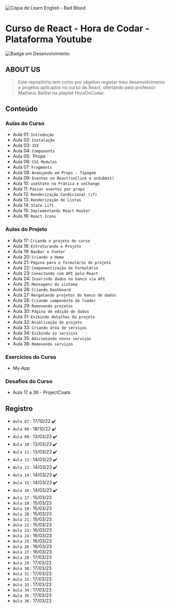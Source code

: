![Cópia de Learn English - Bad Blood](https://user-images.githubusercontent.com/100232025/196293177-083ee899-174b-42a6-b14f-7cb0fe9c6251.gif)
# Curso de React - Hora de Codar - Plataforma Youtube

![Badge em Desenvolvimento](http://img.shields.io/static/v1?label=STATUS&message=EM%20DESENVOLVIMENTO&color=36DBEC&style=for-the-badge)

## ABOUT US
> Este repositório tem como por objetivo registar meu desenvolvimento e projetos aplicados no curso de React, ofertando pelo professor Matheus Battist na playlist HoraDeCodar.

## Conteúdo 
### Aulas do Curso
- Aula 01: `Introdução`
- Aula 02: `Instalação`
- Aula 03: `JSX`
- Aula 04: `Components`
- Aula 05: `Props
- Aula 06: `CSS Modules`
- Aula 07: `Fragments`
- Aula 08: `Avançando em Props - Tipagem`
- Aula 09: `Eventos no React(onClick e onSubmit)`
- Aula 10: `useState na Prática e onChange`
- Aula 11: `Passar eventos por props`
- Aula 12: `Renderização Condicional (if)`
- Aula 13: `Renderização de Listas`
- Aula 14: `State Lift`
- Aula 15: `Implementando React Router`
- Aula 16: `React Icons`
### Aulas do Projeto
- Aula 17: `Criando o projeto do curso`
- Aula 18: `Estruturando o Projeto`
- Aula 19: `NavBar e Footer`
- Aula 20: `Criando a Home`
- Aula 21: `Página para o formulário de projeto`
- Aula 22: `Componentização de Formulário`
- Aula 23: `Conectando com API pelo React`
- Aula 24: `Inserindo dados no banco via API`
- Aula 25: `Mensagens do sistema`
- Aula 26: `Criando Dashboard`
- Aula 27: `Resgatando projetos do banco de dados`
- Aula 28: `Criando componente de loader`
- Aula 29: `Removendo projetos`
- Aula 30: `Página de edição de dados`
- Aula 31: `Exibindo detalhes do projeto`
- Aula 32: `Atualização do projeto`
- Aula 33: `Criando área de serviços`
- Aula 34: `Exibindo os serviços`
- Aula 35: `Adicionando novos serviços`
- Aula 36: `Removendo serviços`
### Exercícios do Curso
  - My-App
### Desafios do Curso
  - Aula 17 a 36 - ProjectCoats
  
## Registro
- `Aula 07` : 17/10/22 ✔️
- `Aula 08` : 18/10/22 ✔️
- `Aula 09` : 13/03/23 ✔️
- `Aula 10` : 13/03/23 ✔️
- `Aula 11` : 13/03/23 ✔️
- `Aula 12` : 14/03/23 ✔️
- `Aula 13` : 14/03/23 ✔️
- `Aula 14` : 14/03/23 ✔️
- `Aula 15` : 14/03/23 ✔️
- `Aula 16` : 14/03/23 ✔️
- `Aula 17` : 15/03/23 
- `Aula 18` : 15/03/23
- `Aula 19` : 15/03/23
- `Aula 20` : 15/03/23
- `Aula 21` : 15/03/23
- `Aula 22` : 15/03/23
- `Aula 23` : 16/03/23
- `Aula 24` : 16/03/23
- `Aula 25` : 16/03/23
- `Aula 26` : 16/03/23
- `Aula 27` : 16/03/23
- `Aula 28` : 17/03/23
- `Aula 29` : 17/03/23
- `Aula 30` : 17/03/23
- `Aula 31` : 17/03/23
- `Aula 32` : 17/03/23
- `Aula 33` : 17/03/23
- `Aula 34` : 17/03/23
- `Aula 35` : 17/03/23
- `Aula 36` : 17/03/23
